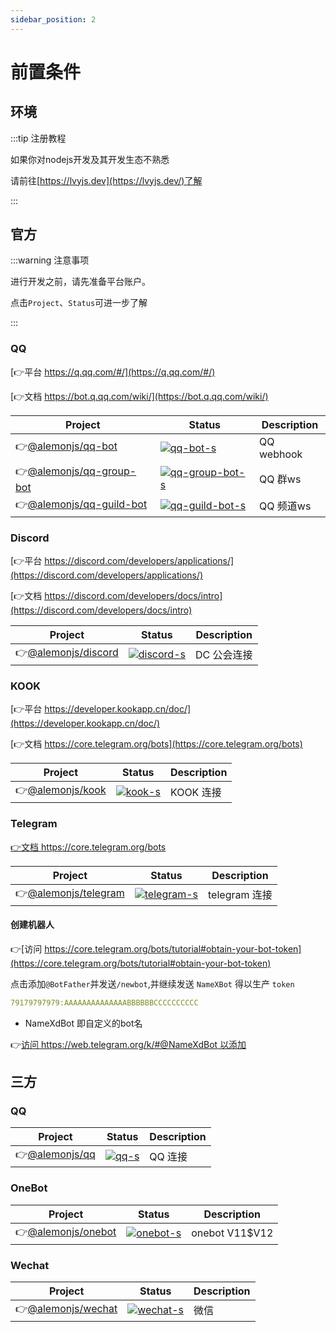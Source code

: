 ```yaml
---
sidebar_position: 2
---
```


# 前置条件

## 环境

:::tip 注册教程

如果你对nodejs开发及其开发生态不熟悉

请前往[https://lvyjs.dev](https://lvyjs.dev/)了解

:::

## 官方

:::warning 注意事项

进行开发之前，请先准备平台账户。

点击`Project`、`Status`可进一步了解

:::

### QQ

[👉平台 https://q.qq.com/#/](https://q.qq.com/#/)

[👉文档 https://bot.q.qq.com/wiki/](https://bot.q.qq.com/wiki/)

| Project                    | Status                              | Description |
| -------------------------- | ----------------------------------- | ----------- |
| 👉[@alemonjs/qq-bot]       | [![qq-bot-s]][qq-bot-p]             | QQ webhook  |
| 👉[@alemonjs/qq-group-bot] | [![qq-group-bot-s]][qq-group-bot-p] | QQ 群ws     |
| 👉[@alemonjs/qq-guild-bot] | [![qq-guild-bot-s]][qq-guild-bot-p] | QQ 频道ws   |

[@alemonjs/qq-bot]: https://github.com/lemonade-lab/alemonjs/tree/main/packages/qq-bot
[qq-bot-s]: https://img.shields.io/npm/v/@alemonjs/qq-bot.svg
[qq-bot-p]: https://www.npmjs.com/package/@alemonjs/qq-bot
[@alemonjs/qq-group-bot]: https://github.com/lemonade-lab/alemonjs/tree/main/packages/qq-bot
[qq-group-bot-s]: https://img.shields.io/npm/v/@alemonjs/qq-group-bot.svg
[qq-group-bot-p]: https://www.npmjs.com/package/@alemonjs/qq-group-bot
[@alemonjs/qq-guild-bot]: https://github.com/lemonade-lab/alemonjs/tree/main/packages/qq-guild-bot
[qq-guild-bot-s]: https://img.shields.io/npm/v/@alemonjs/qq-guild-bot.svg
[qq-guild-bot-p]: https://www.npmjs.com/package/@alemonjs/qq-guild-bot

### Discord

[👉平台 https://discord.com/developers/applications/](https://discord.com/developers/applications/)

[👉文档 https://discord.com/developers/docs/intro](https://discord.com/developers/docs/intro)

| Project               | Status                    | Description |
| --------------------- | ------------------------- | ----------- |
| 👉[@alemonjs/discord] | [![discord-s]][discord-p] | DC 公会连接 |

[@alemonjs/discord]: https://github.com/lemonade-lab/alemonjs/tree/main/packages/discord
[discord-s]: https://img.shields.io/npm/v/@alemonjs/discord.svg
[discord-p]: https://www.npmjs.com/package/@alemonjs/discord

### KOOK

[👉平台 https://developer.kookapp.cn/doc/](https://developer.kookapp.cn/doc/)

[👉文档 https://core.telegram.org/bots](https://core.telegram.org/bots)

| Project            | Status              | Description |
| ------------------ | ------------------- | ----------- |
| 👉[@alemonjs/kook] | [![kook-s]][kook-p] | KOOK 连接   |

[@alemonjs/kook]: https://github.com/lemonade-lab/alemonjs/tree/main/packages/kook
[kook-s]: https://img.shields.io/npm/v/@alemonjs/kook.svg
[kook-p]: https://www.npmjs.com/package/@alemonjs/kook

### Telegram

[👉文档 https://core.telegram.org/bots ](https://core.telegram.org/bots)

| Project                | Status                      | Description   |
| ---------------------- | --------------------------- | ------------- |
| 👉[@alemonjs/telegram] | [![telegram-s]][telegram-p] | telegram 连接 |

[@alemonjs/telegram]: https://github.com/lemonade-lab/alemonjs/tree/main/packages/telegram
[telegram-s]: https://img.shields.io/npm/v/@alemonjs/telegram.svg
[telegram-p]: https://www.npmjs.com/package/@alemonjs/telegram

#### 创建机器人

👉[访问 https://core.telegram.org/bots/tutorial#obtain-your-bot-token](https://core.telegram.org/bots/tutorial#obtain-your-bot-token)

点击添加`@BotFather`并发送`/newbot`,并继续发送 `NameXBot` 得以生产 `token`

```yaml
79179797979:AAAAAAAAAAAAAABBBBBBCCCCCCCCCC
```

- NameXdBot 即自定义的bot名

👉[访问 https://web.telegram.org/k/#@NameXdBot 以添加](https://web.telegram.org/k/#@NameXdBot)

## 三方

### QQ

| Project          | Status          | Description |
| ---------------- | --------------- | ----------- |
| 👉[@alemonjs/qq] | [![qq-s]][qq-p] | QQ 连接     |

[@alemonjs/qq]: https://github.com/lemonade-lab/alemonjs/tree/main/packages/qq
[qq-s]: https://img.shields.io/npm/v/@alemonjs/qq.svg
[qq-p]: https://www.npmjs.com/package/@alemonjs/qq

### OneBot

| Project              | Status                  | Description    |
| -------------------- | ----------------------- | -------------- |
| 👉[@alemonjs/onebot] | [![onebot-s]][onebot-p] | onebot V11$V12 |

[@alemonjs/onebot]: https://github.com/lemonade-lab/alemonjs/tree/main/packages/onebot
[onebot-s]: https://img.shields.io/npm/v/@alemonjs/onebot.svg
[onebot-p]: https://www.npmjs.com/package/@alemonjs/onebot

### Wechat

| Project              | Status                  | Description |
| -------------------- | ----------------------- | ----------- |
| 👉[@alemonjs/wechat] | [![wechat-s]][wechat-p] | 微信        |

[@alemonjs/wechat]: https://github.com/lemonade-lab/alemonjs/tree/main/packages/wechat
[wechat-s]: https://img.shields.io/npm/v/@alemonjs/wechat.svg
[wechat-p]: https://www.npmjs.com/package/@alemonjs/wechat

